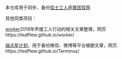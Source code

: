本仓库用于同步、备份[佳士工人声援团官网](https://jiashigrsyt1.github.io/)

其他同类项目：

[worker](https://github.com/Leafflew/worker)2018年声援工人行动的相关文章整理，网页https://leafflew.github.io/worker/

[端点星计划](https://github.com/Leafflew/Terminus)，用于备份微信、微博等平台被删文章，网页https://leafflew.github.io/Terminus/
